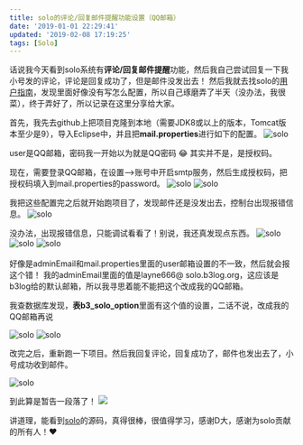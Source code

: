 ```yaml
---
title: solo的评论/回复邮件提醒功能设置（QQ邮箱）
date: '2019-01-01 22:29:41'
updated: '2019-02-08 17:19:25'
tags: [Solo]
---
```

话说我今天看到solo系统有**评论/回复邮件提醒**功能，然后我自己尝试回复一下我小号发的评论，评论是回复成功了，但是邮件没发出去！
然后我就去找solo的[用户指南](https://hacpai.com/article/1492881378588)，发现里面好像没有写怎么配置，所以自己琢磨弄了半天（没办法，我很菜），终于弄好了，所以记录在这里分享给大家。
<!--more-->
首先，我先去github上把项目克隆到本地（需要JDK8或以上的版本，Tomcat版本至少是9），导入Eclipse中，并且把**mail.properties**进行如下的配置。
![solo](/images/solo001.png) 

user是QQ邮箱，密码我一开始以为就是QQ密码 :joy: 
其实并不是，是授权码。

现在，需要登录QQ邮箱，在设置—>账号中开启smtp服务，然后生成授权码，把授权码填入到mail.properties的password。
![solo](/images/solo002.png) 
![solo](/images/solo003.png) 

 
我把这些配置完之后就开始跑项目了，发现邮件还是没发出去，控制台出现报错信息。
![solo](/images/solo004.png) 


没办法，出现报错信息，只能调试看看了！别说，我还真发现点东西。
![solo](/images/solo005.png) 
![solo](/images/solo006.png) 
![solo](/images/solo007.png)  
<br>
好像是adminEmail和mail.properties里面的user邮箱设置的不一致，然后就会报这个错！
我的adminEmail里面的值是layne666@ solo.b3log.org，这应该是b3log给的默认邮箱，所以我寻思着能不能把这个改成我的QQ邮箱。

我查数据库发现，**表b3_solo_option**里面有这个值的设置，二话不说，改成我的QQ邮箱再说

![solo](/images/solo008.png) 
![solo](/images/solo009.png)  


改完之后，重新跑一下项目。然后我回复评论，回复成功了，邮件也发出去了，小号成功收到邮件。

![solo](/images/solo010.png) 


到此算是暂告一段落了！
![](/images/happy.gif) 

讲道理，能看到[solo](https://github.com/b3log/solo)的源码，真得很棒，很值得学习，感谢D大，感谢为solo贡献的所有人！:heart: 











